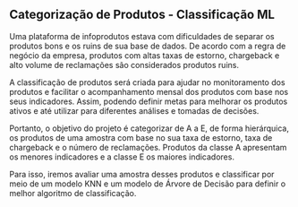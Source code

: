 ## Categorização de Produtos - Classificação ML
Uma plataforma de infoprodutos estava com dificuldades de separar os produtos bons e os ruins de sua base de dados. De acordo com a regra de negócio da empresa, produtos com altas taxas de estorno, chargeback e alto volume de reclamações são considerados produtos ruins.

A classificação de produtos será criada para ajudar no monitoramento dos produtos e facilitar o acompanhamento mensal dos produtos com base nos seus indicadores. Assim, podendo definir metas para melhorar os produtos ativos e até utilizar para diferentes análises e tomadas de decisões. 

Portanto, o objetivo do projeto é categorizar de A a E, de forma hierárquica, os produtos de uma amostra com base no sua taxa de estorno, taxa de chargeback e o número de reclamações. Produtos da classe A apresentam os menores indicadores e a classe E os maiores indicadores.

Para isso, iremos avaliar uma amostra desses produtos e classificar por meio de um modelo KNN e um modelo de Árvore de Decisão para definir o melhor algoritmo de classificação.
